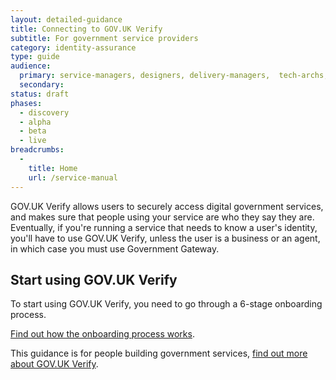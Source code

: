 ```yaml
---
layout: detailed-guidance
title: Connecting to GOV.UK Verify
subtitle: For government service providers
category: identity-assurance
type: guide
audience:
  primary: service-managers, designers, delivery-managers,  tech-archs, performance-analysts, qa, content-designers
  secondary:
status: draft
phases:
  - discovery
  - alpha
  - beta
  - live
breadcrumbs:
  -
    title: Home
    url: /service-manual
---
```


GOV.UK Verify allows users to securely access digital government services, and makes sure that people using your service are who they say they are.
Eventually, if you're running a service that needs to know a user's identity, you'll have to use GOV.UK Verify, unless the user is a business or an agent, in which case you must use Government Gateway.

## Start using GOV.UK Verify

To start using GOV.UK Verify, you need to go through a 6-stage onboarding process.

[Find out how the onboarding process works](http://alphagov.github.io/identity-assurance-documentation/index/moveThroughProcess.html#gatereviewprocess).

This guidance is for people building government services, [find out more about GOV.UK Verify](https://www.gov.uk/government/publications/introducing-govuk-verify/introducing-govuk-verify).
